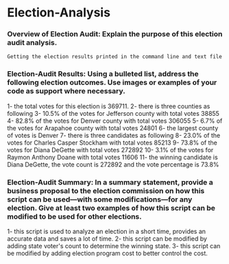# Election-Analysis
### Overview of Election Audit: Explain the purpose of this election audit analysis.
    Getting the election results printed in the command line and text file


### Election-Audit Results: Using a bulleted list, address the following election outcomes. Use images or examples of your code as support where necessary.

1- the total votes for this election is 369711. 
2- there is three counties as following 
3- 10.5% of the votes for Jefferson county with total votes 38855
4- 82.8% of the votes for Denver county with total votes 306055
5- 6.7% of the votes for Arapahoe county with total votes 24801
6- the largest county of votes is Denver
7- there is three candidates as following 
8- 23.0% of the votes for Charles Casper Stockham with total votes 85213
9- 73.8% of the votes for Diana DeGette with total votes 272892
10- 3.1% of the votes for Raymon Anthony Doane with total votes 11606
11- the winning candidate is Diana DeGette, the vote count is 272892 and the vote percentage is 73.8%


### Election-Audit Summary: In a summary statement, provide a business proposal to the election commission on how this script can be used—with some modifications—for any election. Give at least two examples of how this script can be modified to be used for other elections.

1- this script is used to analyze an election in a short time, provides an accurate data and saves a lot of time.
2- this script can be modified by adding state voter's count to determine the winning state.
3- this script can be modified by adding election program cost to better control the cost.



